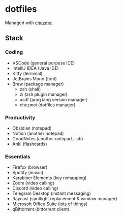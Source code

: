# dotfiles

Managed with [chezmoi](https://www.chezmoi.io/).

## Stack

### Coding

- VSCode (general purpose IDE)
- IntelliJ IDEA (Java IDE)
- Kitty (terminal)
- JetBrains Mono (font)
- Brew (package manager)
  - zsh (shell)
  - zi (zsh plugin manager)
  - asdf (prog lang version manager)
  - chezmoi (dotfiles manager)

### Productivity

- Obsidian (notepad)
- Notion (another notepad)
- GoodNotes (another notepad...ish)
- Anki (flashcards)

### Essentials

- Firefox (browser)
- Spotify (music)
- Karabiner Elements (key remapping)
- Zoom (video calling)
- Discord (video calling)
- Telegram Desktop (instant messaging)
- Raycast (spotlight replacement & window manager)
- Microsoft Office Suite (lots of things)
- qBittorrent (bittorrent client)

